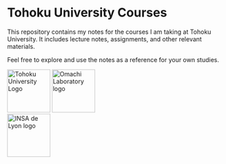 # Tohoku University Courses

This repository contains my notes for the courses I am taking at Tohoku University. It includes lecture notes, assignments, and other relevant materials.

Feel free to explore and use the notes as a reference for your own studies.

<div>
    <a href="https://www.tohoku.ac.jp/en/"><img src="https://files.jmooc.jp/wp-content/uploads/logo_tohoku.png" alt="Tohoku University Logo" height="100"></a>
    <a href="http://www.iic.ecei.tohoku.ac.jp/"><img src="http://www.iic.ecei.tohoku.ac.jp/assets/img/lab-light.png" alt="Omachi Laboratory logo" height="100"></a>
</div>
<div>
    <a href="https://www.insa-lyon.fr/en"><img src="https://www.insa-lyon.fr/sites/www.insa-lyon.fr/files/logo-coul.jpg" alt="INSA de Lyon logo" height="100"></a>
</div>
